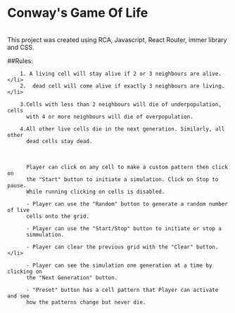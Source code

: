 # Conway's Game Of Life

<br>
This project was created using RCA, Javascript, React Router, immer library and CSS.

##Rules:
<br>

        1. A living cell will stay alive if 2 or 3 neighbours are alive.</li>
        2.  dead cell will come alive if exactly 3 neighbours are living.</li>

        3.Cells with less than 2 neighbours will die of underpopulation, cells
          with 4 or more neighbours will die of overpopulation.

        4.All other live cells die in the next generation. Similarly, all other
          dead cells stay dead.

<br>
      
          Player can click on any cell to make a custom pattern then click on
          the "Start" button to initiate a simulation. Click on Stop to pause.
          While running clicking on cells is disabled.
        
          - Player can use the "Random" button to generate a random number of live
          cells onto the grid.
        
          - Player can use the "Start/Stop" button to initiate or stop a
          simmulation.
     
          - Player can clear the previous grid with the "Clear" button.</li>
     
          - Player can see the simulation one generation at a time by clicking on
          the "Next Generation" button.
        
          - "Preset" button has a cell pattern that Player can activate and see
          how the patterns change but never die.
